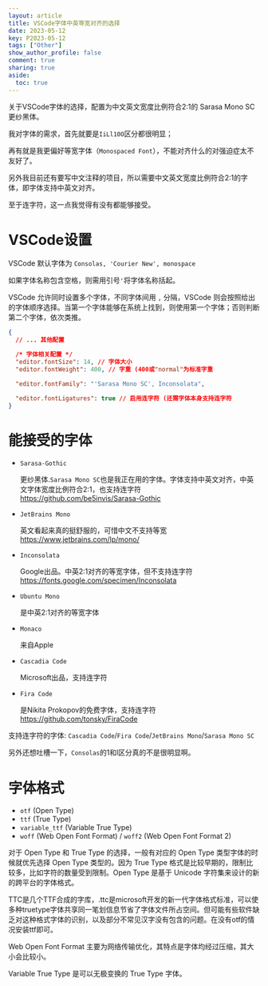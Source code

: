 ```yaml
---
layout: article
title: VSCode字体中英等宽对齐的选择
date: 2023-05-12
key: P2023-05-12
tags: ["Other"]
show_author_profile: false
comment: true
sharing: true
aside:
  toc: true
---
```


关于VSCode字体的选择，配置为中文英文宽度比例符合2:1的 Sarasa Mono SC 更纱黑体。

<!--more-->

我对字体的需求，首先就要是`IiLl10O`区分都很明显；

再有就是我更偏好等宽字体（`Monospaced Font`），不能对齐什么的对强迫症太不友好了。

另外我目前还有要写中文注释的项目，所以需要中文英文宽度比例符合2:1的字体，即字体支持中英文对齐。

至于连字符，这一点我觉得有没有都能够接受。

# VSCode设置

VSCode 默认字体为 `Consolas, 'Courier New', monospace`

如果字体名称包含空格，则需用引号`'`将字体名称括起。

VSCode 允许同时设置多个字体，不同字体间用 `,` 分隔，VSCode 则会按照给出的字体顺序选择。当第一个字体能够在系统上找到，则使用第一个字体；否则判断第二个字体，依次类推。

```json
{
  // ... 其他配置

  /* 字体相关配置 */
  "editor.fontSize": 14, // 字体大小
  "editor.fontWeight": 400, // 字重 (400或"normal"为标准字重

  "editor.fontFamily": "'Sarasa Mono SC', Inconsolata",

  "editor.fontLigatures": true // 启用连字符 (还需字体本身支持连字符
}
```

# 能接受的字体

- `Sarasa-Gothic`

  更纱黑体.`Sarasa Mono SC`也是我正在用的字体。字体支持中英文对齐，中英文字体宽度比例符合2:1，也支持连字符 <https://github.com/be5invis/Sarasa-Gothic>

- `JetBrains Mono`

  英文看起来真的挺舒服的，可惜中文不支持等宽 <https://www.jetbrains.com/lp/mono/>

- `Inconsolata`

  Google出品。中英2:1对齐的等宽字体，但不支持连字符 <https://fonts.google.com/specimen/Inconsolata>

- `Ubuntu Mono`

  是中英2:1对齐的等宽字体

- `Monaco`

  来自Apple

- `Cascadia Code`

  Microsoft出品，支持连字符

- `Fira Code`

  是Nikita Prokopov的免费字体，支持连字符 <https://github.com/tonsky/FiraCode>

支持连字符的字体: `Cascadia Code`/`Fira Code`/`JetBrains Mono`/`Sarasa Mono SC`

另外还想吐槽一下，`Consolas`的1和l区分真的不是很明显啊。

# 字体格式

- `otf` (Open Type)
- `ttf` (True Type)
- `variable_ttf` (Variable True Type)
- `woff` (Web Open Font Format) / `woff2` (Web Open Font Format 2)

对于 Open Type 和 True Type 的选择，一般有对应的 Open Type 类型字体的时候就优先选择 Open Type 类型的。因为 True Type 格式是比较早期的，限制比较多，比如字符的数量受到限制。Open Type 是基于 Unicode 字符集来设计的新的跨平台的字体格式。

TTC是几个TTF合成的字库，.ttc是microsoft开发的新一代字体格式标准，可以使多种truetype字体共享同一笔划信息节省了字体文件所占空间。但可能有些软件缺乏对这种格式字体的识别，以及部分不常见汉字没有包含的问题。在没有otf的情况安装ttf即可。

Web Open Font Format 主要为网络传输优化，其特点是字体均经过压缩，其大小会比较小。

Variable True Type 是可以无极变换的 True Type 字体。
